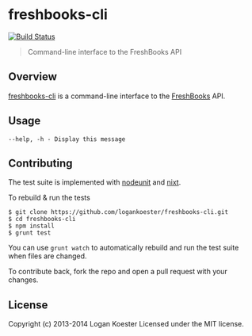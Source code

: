 # freshbooks-cli 
[![Build Status](https://secure.travis-ci.org/logankoester/freshbooks-cli.png?branch=master)](http://travis-ci.org/logankoester/freshbooks-cli)

> Command-line interface to the FreshBooks API

## Overview

[freshbooks-cli](https://github.com/logankoester/freshbooks-cli) is a
command-line interface to the [FreshBooks](http://freshbooks.com/) API.


## Usage

    --help, -h - Display this message


## Contributing

The test suite is implemented with
[nodeunit](https://github.com/caolan/nodeunit) and
[nixt](https://github.com/vesln/nixt).

To rebuild & run the tests

    $ git clone https://github.com/logankoester/freshbooks-cli.git
    $ cd freshbooks-cli
    $ npm install
    $ grunt test

You can use `grunt watch` to automatically rebuild and run the test suite when
files are changed.

To contribute back, fork the repo and open a pull request with your changes.


## License

Copyright (c) 2013-2014 Logan Koester
Licensed under the MIT license.



